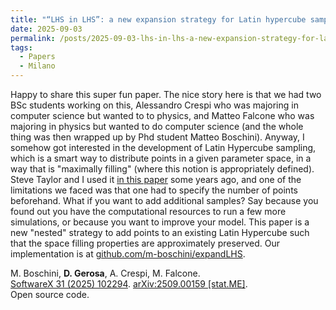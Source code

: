 ```yaml
---
title: "“LHS in LHS”: a new expansion strategy for Latin hypercube sampling in simulation design"
date: 2025-09-03
permalink: /posts/2025-09-03-lhs-in-lhs-a-new-expansion-strategy-for-latin-hypercube-sampling-in-simulation-design
tags:
  - Papers
  - Milano
---
```


Happy to share this super fun paper. The nice story here is that we had two BSc students working on this, Alessandro Crespi who was majoring in computer science but wanted to to physics, and Matteo Falcone who was majoring in physics but wanted to do computer science (and the whole thing was then wrapped up by Phd student Matteo Boschini). Anyway, I somehow got interested in the development of Latin Hypercube sampling, which is a smart way to distribute points in a given parameter space, in a way that is "maximally filling" (where this notion is appropriately defined). Steve Taylor and I used it [in this paper](https://arxiv.org/abs/1806.08365) some years ago, and one of the limitations we faced was that one had to specify the number of points beforehand. What if you want to add additional samples? Say because you found out you have the computational resources to run a few more simulations, or because you want to improve your model. This paper is a new "nested" strategy to add points to an existing Latin Hypercube such that the space filling properties are approximately preserved. Our implementation is at [github.com/m-boschini/expandLHS](https://github.com/m-boschini/expandLHS).


M. Boschini, **D. Gerosa**, A. Crespi, M. Falcone.\
[SoftwareX 31 (2025) 102294](https://authors.elsevier.com/sd/article/S2352-7110(25)00260-2). [arXiv:2509.00159 [stat.ME]](https://arxiv.org/abs/2509.00159).\
Open source code.